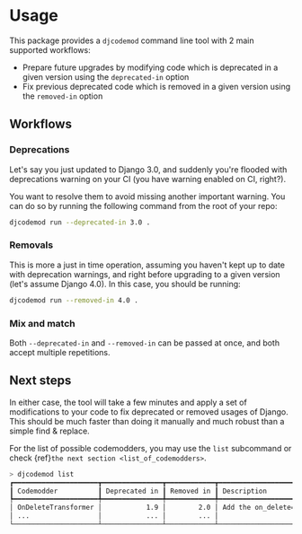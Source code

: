 # Usage

This package provides a `djcodemod` command line tool with 2 main supported workflows:

- Prepare future upgrades by modifying code which is deprecated in a given version using the `deprecated-in` option
- Fix previous deprecated code which is removed in a given version using the `removed-in` option

## Workflows

### Deprecations

Let's say you just updated to Django 3.0, and suddenly you're flooded with deprecations warning on your CI (you have warning enabled on CI, right?).

You want to resolve them to avoid missing another important warning. You can do so by running the following command from the root of your repo:

```bash
djcodemod run --deprecated-in 3.0 .
```

### Removals

This is more a just in time operation, assuming you haven't kept up to date with deprecation warnings, and right before upgrading to a given version (let's assume Django 4.0). In this case, you should be running:

```bash
djcodemod run --removed-in 4.0 .
```

### Mix and match

Both `--deprecated-in` and `--removed-in` can be passed at once, and both accept multiple repetitions.

## Next steps

In either case, the tool will take a few minutes and apply a set of modifications to your code to fix deprecated or removed usages of Django. This should be much faster than doing it manually and much robust than a simple find & replace.

For the list of possible codemodders, you may use the `list` subcommand or check {ref}`the next section <list_of_codemodders>`.

```bash
> djcodemod list
┏━━━━━━━━━━━━━━━━━━━━━┳━━━━━━━━━━━━━━━┳━━━━━━━━━━━━┳━━━━━━━━━━━━━━━━━━━━━━━━━━━━━━━━━━━━━━━━━━━━━━━━━━━━━━━━━━━━┓
┃ Codemodder          ┃ Deprecated in ┃ Removed in ┃ Description                                                ┃
┡━━━━━━━━━━━━━━━━━━━━━╇━━━━━━━━━━━━━━━╇━━━━━━━━━━━━╇━━━━━━━━━━━━━━━━━━━━━━━━━━━━━━━━━━━━━━━━━━━━━━━━━━━━━━━━━━━━┩
│ OnDeleteTransformer │           1.9 │        2.0 │ Add the on_delete=CASCADE to ForeignKey and OneToOneField. │
│ ...                 │           ... │        ... │                                                            │
└─────────────────────┴───────────────┴────────────┴────────────────────────────────────────────────────────────┘
```
